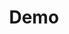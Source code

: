 ---
title: Demo
emoji: ajit
colorFrom: purple
colorTo: purple
sdk: gradio
sdk_version: 3.0.6
app_file: app.py
pinned: false
license: cc
---